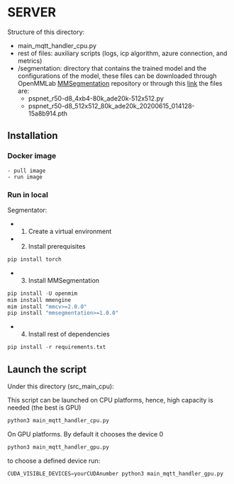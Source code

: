 # SERVER
Structure of this directory:

- main_mqtt_handler_cpu.py 
- rest of files: auxiliary scripts (logs, icp algorithm, azure connection, and metrics) 
- /segmentation: directory that contains the trained model and the configurations of the model, these files can be downloaded through OpenMMLab [MMSegmentation](https://github.com/open-mmlab/mmsegmentation) repository  or through this [link](https://upm365-my.sharepoint.com/:f:/g/personal/ana_garrido_ruiz_upm_es/EvsnokulLThAgDA6TXpbCd0BygPWUOGvywydhiqa7Cmq-A?e=ndKLzm) the files are: 
    - pspnet_r50-d8_4xb4-80k_ade20k-512x512.py
    - pspnet_r50-d8_512x512_80k_ade20k_20200615_014128-15a8b914.pth
## Installation 
### Docker image
    - pull image 
    - run image
  
### Run in local 
Segmentator:
- 1. Create a virtual environment 
- 2. Install prerequisites
```python
pip install torch
```
- 3. Install MMSegmentation
```python
pip install -U openmim
mim install mmengine
mim install "mmcv>=2.0.0"
pip install "mmsegmentation>=1.0.0"
```
- 4. Install rest of dependencies
```python
pip install -r requirements.txt
```

## Launch the script
Under this directory (src_main_cpu):

This script can be launched on CPU platforms, hence, high capacity is needed (the best is GPU)
```python
python3 main_mqtt_handler_cpu.py
```

On GPU platforms. By default it chooses the device 0 
```python
python3 main_mqtt_handler_gpu.py
```

to choose a defined device run:
```python
CUDA_VISIBLE_DEVICES=yourCUDAnumber python3 main_mqtt_handler_gpu.py
```